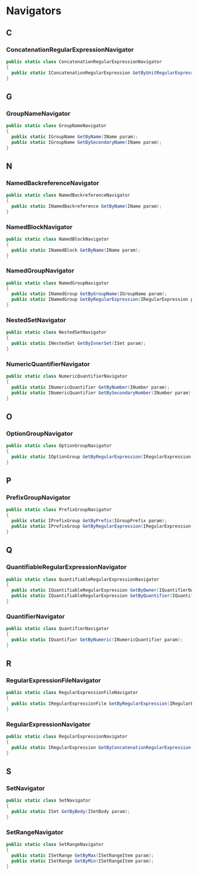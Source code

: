 # Navigators

<!-- Index A - Z (auto-generated. Remove this line if manually adding/removing entries) -->

<!-- toc -->
<!-- toc stop -->

## C

### ConcatenationRegularExpressionNavigator

<!-- Begin ConcatenationRegularExpressionNavigator -->

```cs
public static class ConcatenationRegularExpressionNavigator
{
  public static IConcatenationRegularExpression GetByUnitRegularExpression(IUnitRegularExpression param);
}
```

<!-- End ConcatenationRegularExpressionNavigator -->

## G

### GroupNameNavigator

<!-- Begin GroupNameNavigator -->

```cs
public static class GroupNameNavigator
{
  public static IGroupName GetByName(IName param);
  public static IGroupName GetBySecondaryName(IName param);
}
```

<!-- End GroupNameNavigator -->

## N

### NamedBackreferenceNavigator

<!-- Begin NamedBackreferenceNavigator -->

```cs
public static class NamedBackreferenceNavigator
{
  public static INamedBackreference GetByName(IName param);
}
```

<!-- End NamedBackreferenceNavigator -->

### NamedBlockNavigator

<!-- Begin NamedBlockNavigator -->

```cs
public static class NamedBlockNavigator
{
  public static INamedBlock GetByName(IName param);
}
```

<!-- End NamedBlockNavigator -->

### NamedGroupNavigator

<!-- Begin NamedGroupNavigator -->

```cs
public static class NamedGroupNavigator
{
  public static INamedGroup GetByGroupName(IGroupName param);
  public static INamedGroup GetByRegularExpression(IRegularExpression param);
}
```

<!-- End NamedGroupNavigator -->

### NestedSetNavigator

<!-- Begin NestedSetNavigator -->

```cs
public static class NestedSetNavigator
{
  public static INestedSet GetByInnerSet(ISet param);
}
```

<!-- End NestedSetNavigator -->

### NumericQuantifierNavigator

<!-- Begin NumericQuantifierNavigator -->

```cs
public static class NumericQuantifierNavigator
{
  public static INumericQuantifier GetByNumber(INumber param);
  public static INumericQuantifier GetBySecondaryNumber(INumber param);
}
```

<!-- End NumericQuantifierNavigator -->

## O

### OptionGroupNavigator

<!-- Begin OptionGroupNavigator -->

```cs
public static class OptionGroupNavigator
{
  public static IOptionGroup GetByRegularExpression(IRegularExpression param);
}
```

<!-- End OptionGroupNavigator -->

## P

### PrefixGroupNavigator

<!-- Begin PrefixGroupNavigator -->

```cs
public static class PrefixGroupNavigator
{
  public static IPrefixGroup GetByPrefix(IGroupPrefix param);
  public static IPrefixGroup GetByRegularExpression(IRegularExpression param);
}
```

<!-- End PrefixGroupNavigator -->

## Q

### QuantifiableRegularExpressionNavigator

<!-- Begin QuantifiableRegularExpressionNavigator -->

```cs
public static class QuantifiableRegularExpressionNavigator
{
  public static IQuantifiableRegularExpression GetByOwner(IQuantifierOwner param);
  public static IQuantifiableRegularExpression GetByQuantifier(IQuantifier param);
}
```

<!-- End QuantifiableRegularExpressionNavigator -->

### QuantifierNavigator

<!-- Begin QuantifierNavigator -->

```cs
public static class QuantifierNavigator
{
  public static IQuantifier GetByNumeric(INumericQuantifier param);
}
```

<!-- End QuantifierNavigator -->

## R

### RegularExpressionFileNavigator

<!-- Begin RegularExpressionFileNavigator -->

```cs
public static class RegularExpressionFileNavigator
{
  public static IRegularExpressionFile GetByRegularExpression(IRegularExpression param);
}
```

<!-- End RegularExpressionFileNavigator -->

### RegularExpressionNavigator

<!-- Begin RegularExpressionNavigator -->

```cs
public static class RegularExpressionNavigator
{
  public static IRegularExpression GetByConcatenationRegularExpression(IConcatenationRegularExpression param);
}
```

<!-- End RegularExpressionNavigator -->

## S

### SetNavigator

<!-- Begin SetNavigator -->

```cs
public static class SetNavigator
{
  public static ISet GetByBody(ISetBody param);
}
```

<!-- End SetNavigator -->

### SetRangeNavigator

<!-- Begin SetRangeNavigator -->

```cs
public static class SetRangeNavigator
{
  public static ISetRange GetByMax(ISetRangeItem param);
  public static ISetRange GetByMin(ISetRangeItem param);
}
```

<!-- End SetRangeNavigator -->




